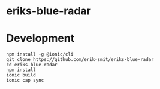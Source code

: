 # eriks-blue-radar

# Development

```
npm install -g @ionic/cli
git clone https://github.com/erik-smit/eriks-blue-radar
cd eriks-blue-radar
npm install
ionic build
ionic cap sync
```
